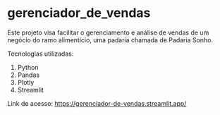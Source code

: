 # gerenciador_de_vendas

Este projeto visa facilitar o gerenciamento e análise de vendas de um negócio do ramo alimentício, uma padaria chamada de Padaria Sonho.

Tecnologias utilizadas:
1. Python
2. Pandas
3. Plotly
4. Streamlit

Link de acesso: https://gerenciador-de-vendas.streamlit.app/
